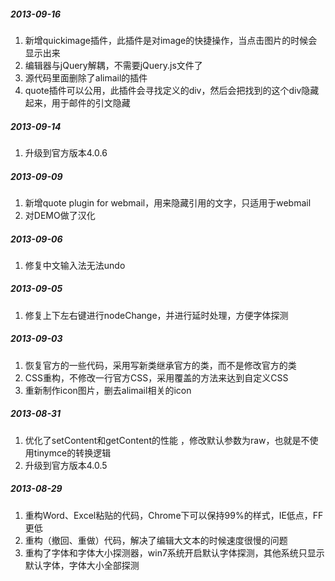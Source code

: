 <h5>2013-09-16</h5>
<ol>
    <li>新增quickimage插件，此插件是对image的快捷操作，当点击图片的时候会显示出来</li>
	<li>编辑器与jQuery解耦，不需要jQuery.js文件了</li>
	<li>源代码里面删除了alimail的插件</li>
	<li>quote插件可以公用，此插件会寻找定义的div，然后会把找到的这个div隐藏起来，用于邮件的引文隐藏</li>
</ol>
<h5>2013-09-14</h5>
<ol>
	<li>升级到官方版本4.0.6</li>
</ol>
<h5>2013-09-09</h5>
<ol>
    <li>新增quote plugin for webmail，用来隐藏引用的文字，只适用于webmail</li>
    <li>对DEMO做了汉化</li>
</ol>

<h5>2013-09-06</h5>
<ol>
    <li>修复中文输入法无法undo</li>
</ol>

<h5>2013-09-05</h5>
<ol>
    <li>修复上下左右键进行nodeChange，并进行延时处理，方便字体探测</li>
</ol>

<h5>2013-09-03</h5>
<ol>
    <li>恢复官方的一些代码，采用写新类继承官方的类，而不是修改官方的类</li>
    <li>CSS重构，不修改一行官方CSS，采用覆盖的方法来达到自定义CSS</li>
    <li>重新制作icon图片，删去alimail相关的icon</li>
</ol>

<h5>2013-08-31</h5>
<ol>
    <li>优化了setContent和getContent的性能 ，修改默认参数为raw，也就是不使用tinymce的转换逻辑</li>
    <li>升级到官方版本4.0.5</li>
</ol>

<h5>2013-08-29</h5>
<ol>
    <li>重构Word、Excel粘贴的代码，Chrome下可以保持99%的样式，IE低点，FF更低</li>
    <li>重构（撤回、重做）代码，解决了编辑大文本的时候速度很慢的问题</li>
    <li>重构了字体和字体大小探测器，win7系统开启默认字体探测，其他系统只显示默认字体，字体大小全部探测</li>
</ol>
